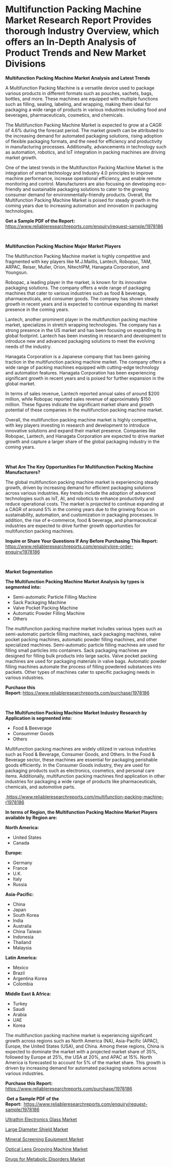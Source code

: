 <p><h1>Multifunction Packing Machine Market Research Report Provides thorough Industry Overview, which offers an In-Depth Analysis of Product Trends and New Market Divisions</h1></p><p><strong>Multifunction Packing Machine Market Analysis and Latest Trends</strong></p>
<p><p>A Multifunction Packing Machine is a versatile device used to package various products in different formats such as pouches, sachets, bags, bottles, and more. These machines are equipped with multiple functions such as filling, sealing, labeling, and wrapping, making them ideal for packaging a wide range of products in various industries including food and beverages, pharmaceuticals, cosmetics, and chemicals.</p><p>The Multifunction Packing Machine Market is expected to grow at a CAGR of 4.6% during the forecast period. The market growth can be attributed to the increasing demand for automated packaging solutions, rising adoption of flexible packaging formats, and the need for efficiency and productivity in manufacturing processes. Additionally, advancements in technology such as automation, robotics, and IoT integration in packing machines are driving market growth.</p><p>One of the latest trends in the Multifunction Packing Machine Market is the integration of smart technology and Industry 4.0 principles to improve machine performance, increase operational efficiency, and enable remote monitoring and control. Manufacturers are also focusing on developing eco-friendly and sustainable packaging solutions to cater to the growing consumer demand for environmentally-friendly products. Overall, the Multifunction Packing Machine Market is poised for steady growth in the coming years due to increasing automation and innovation in packaging technologies.</p></p>
<p><strong>Get a Sample PDF of the Report:&nbsp;</strong> <a href="https://www.reliableresearchreports.com/enquiry/request-sample/1978186">https://www.reliableresearchreports.com/enquiry/request-sample/1978186</a></p>
<p>&nbsp;</p>
<p><strong>Multifunction Packing Machine Major Market Players</strong></p>
<p><p>The Multifunction Packing Machine market is highly competitive and fragmented with key players like M.J.Maillis, Lantech, Robopac, TAM, ARPAC, Reiser, Muller, Orion, NitechIPM, Hanagata Corporation, and Youngsun. </p><p>Robopac, a leading player in the market, is known for its innovative packaging solutions. The company offers a wide range of packaging machines that cater to various industries such as food & beverage, pharmaceuticals, and consumer goods. The company has shown steady growth in recent years and is expected to continue expanding its market presence in the coming years.</p><p>Lantech, another prominent player in the multifunction packing machine market, specializes in stretch wrapping technologies. The company has a strong presence in the US market and has been focusing on expanding its global footprint. Lantech has been investing in research and development to introduce new and advanced packaging solutions to meet the evolving needs of the industry.</p><p>Hanagata Corporation is a Japanese company that has been gaining traction in the multifunction packing machine market. The company offers a wide range of packing machines equipped with cutting-edge technology and automation features. Hanagata Corporation has been experiencing significant growth in recent years and is poised for further expansion in the global market.</p><p>In terms of sales revenue, Lantech reported annual sales of around $200 million, while Robopac reported sales revenue of approximately $150 million. These figures indicate the significant market share and growth potential of these companies in the multifunction packing machine market.</p><p>Overall, the multifunction packing machine market is highly competitive, with key players investing in research and development to introduce innovative solutions and expand their market presence. Companies like Robopac, Lantech, and Hanagata Corporation are expected to drive market growth and capture a larger share of the global packaging industry in the coming years.</p></p>
<p>&nbsp;</p>
<p><strong>What Are The Key Opportunities For Multifunction Packing Machine Manufacturers?</strong></p>
<p><p>The global multifunction packing machine market is experiencing steady growth, driven by increasing demand for efficient packaging solutions across various industries. Key trends include the adoption of advanced technologies such as IoT, AI, and robotics to enhance productivity and reduce operational costs. The market is projected to continue expanding at a CAGR of around 5% in the coming years due to the growing focus on sustainability, automation, and customization in packaging processes. In addition, the rise of e-commerce, food & beverage, and pharmaceutical industries are expected to drive further growth opportunities for multifunction packing machines.</p></p>
<p><strong>Inquire or Share Your Questions If Any Before Purchasing This Report:</strong> <a href="https://www.reliableresearchreports.com/enquiry/pre-order-enquiry/1978186">https://www.reliableresearchreports.com/enquiry/pre-order-enquiry/1978186</a></p>
<p>&nbsp;</p>
<p><strong>Market Segmentation</strong></p>
<p><strong>The Multifunction Packing Machine Market Analysis by types is segmented into:</strong></p>
<p><ul><li>Semi-automatic Particle Filling Machine</li><li>Sack Packaging Machine</li><li>Valve Pocket Packing Machine</li><li>Automatic Powder Filling Machine</li><li>Others</li></ul></p>
<p><p>The multifunction packing machine market includes various types such as semi-automatic particle filling machines, sack packaging machines, valve pocket packing machines, automatic powder filling machines, and other specialized machines. Semi-automatic particle filling machines are used for filling small particles into containers. Sack packaging machines are designed for filling bulk products into large sacks. Valve pocket packing machines are used for packaging materials in valve bags. Automatic powder filling machines automate the process of filling powdered substances into packets. Other types of machines cater to specific packaging needs in various industries.</p></p>
<p><strong>Purchase this Report:&nbsp;</strong><a href="https://www.reliableresearchreports.com/purchase/1978186">https://www.reliableresearchreports.com/purchase/1978186</a></p>
<p>&nbsp;</p>
<p><strong>The Multifunction Packing Machine Market Industry Research by Application is segmented into:</strong></p>
<p><ul><li>Food & Beeverage</li><li>Consummer Goods</li><li>Others</li></ul></p>
<p><p>Multifunction packing machines are widely utilized in various industries such as Food & Beverage, Consumer Goods, and Others. In the Food & Beverage sector, these machines are essential for packaging perishable goods efficiently. In the Consumer Goods industry, they are used for packaging products such as electronics, cosmetics, and personal care items. Additionally, multifunction packing machines find application in other industries for packaging a wide range of products like pharmaceuticals, chemicals, and automotive parts.</p></p>
<p><a href="https://www.reliableresearchreports.com/multifunction-packing-machine-r1978186">&nbsp;https://www.reliableresearchreports.com/multifunction-packing-machine-r1978186</a></p>
<p><strong>In terms of Region, the Multifunction Packing Machine Market Players available by Region are:</strong></p>
<p>
    <p> <strong> North America: </strong>
        <ul>
            <li>United States</li>
            <li>Canada</li>
        </ul>
        </p> 
    <p> <strong> Europe: </strong>
        <ul>
            <li>Germany</li>
            <li>France</li>
            <li>U.K.</li>
            <li>Italy</li>
            <li>Russia</li>
        </ul>
        </p> 
    <p> <strong> Asia-Pacific: </strong>
        <ul>
            <li>China</li>
            <li>Japan</li>
            <li>South Korea</li>
            <li>India</li>
            <li>Australia</li>
            <li>China Taiwan</li>
            <li>Indonesia</li>
            <li>Thailand</li>
            <li>Malaysia</li>
        </ul>
        </p> 
    <p> <strong> Latin America: </strong>
        <ul>
            <li>Mexico</li>
            <li>Brazil</li>
            <li>Argentina Korea</li>
            <li>Colombia</li>
        </ul>
        </p> 
    <p> <strong> Middle East & Africa: </strong>
        <ul>
            <li>Turkey</li>
            <li>Saudi</li>
            <li>Arabia</li>
            <li>UAE</li>
            <li>Korea</li>
        </ul>
    </p>
    </p>
<p><p>The multifunction packing machine market is experiencing significant growth across regions such as North America (NA), Asia-Pacific (APAC), Europe, the United States (USA), and China. Among these regions, China is expected to dominate the market with a projected market share of 35%, followed by Europe at 25%, the USA at 20%, and APAC at 15%. North America is forecasted to account for 5% of the market share. This growth is driven by increasing demand for automated packaging solutions across various industries.</p></p>
<p><strong>Purchase this Report: </strong><a href="https://www.reliableresearchreports.com/purchase/1978186">https://www.reliableresearchreports.com/purchase/1978186</a></p>
<p>&nbsp;<strong>Get a Sample PDF of the Report:&nbsp;&nbsp;</strong><a href="https://www.reliableresearchreports.com/enquiry/request-sample/1978186">https://www.reliableresearchreports.com/enquiry/request-sample/1978186</a></p>
<p><strong></strong></p>
<p><p><a href="https://www.linkedin.com/pulse/analyzing-ultrathin-electronics-glass-market-dynamics-growth-hogtf?trackingId=qskra6tYRzKycUtGpv%2BPfQ%3D%3D">Ultrathin Electronics Glass Market</a></p><p><a href="https://github.com/carolinehamilton5656/Market-Research-Report-List-1/blob/main/large-diameter-shield-market.md">Large Diameter Shield Market</a></p><p><a href="https://www.linkedin.com/pulse/mineral-screening-equipment-market-size-growth-industry-wqogf?trackingId=q4Y9wl1RQl2wL1TsLF3tXw%3D%3D">Mineral Screening Equipment Market</a></p><p><a href="https://github.com/adriannay56456/Market-Research-Report-List-1/blob/main/optical-lens-grooving-machine-market.md">Optical Lens Grooving Machine Market</a></p><p><a href="https://www.linkedin.com/pulse/drugs-metabolic-disorders-market-global-regional-analysis-e3dwf?trackingId=9D3vGBL5TNW%2BejBn%2BOtIZw%3D%3D">Drugs for Metabolic Disorders Market</a></p></p>